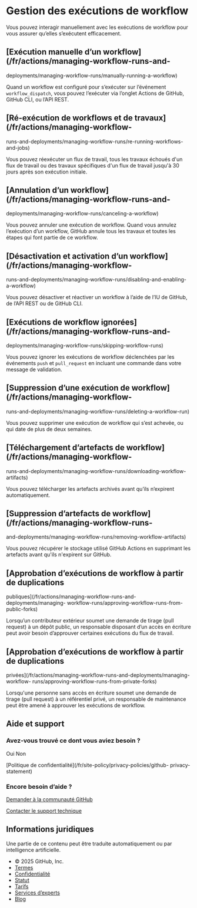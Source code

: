# Gestion des exécutions de workflow

Vous pouvez interagir manuellement avec les exécutions de workflow pour vous
assurer qu’elles s’exécutent efficacement.

## [Exécution manuelle d’un workflow](/fr/actions/managing-workflow-runs-and-
deployments/managing-workflow-runs/manually-running-a-workflow)

Quand un workflow est configuré pour s’exécuter sur l’événement
`workflow_dispatch`, vous pouvez l’exécuter via l’onglet Actions de GitHub,
GitHub CLI, ou l’API REST.

## [Ré-exécution de workflows et de travaux](/fr/actions/managing-workflow-
runs-and-deployments/managing-workflow-runs/re-running-workflows-and-jobs)

Vous pouvez réexécuter un flux de travail, tous les travaux échoués d'un flux
de travail ou des travaux spécifiques d'un flux de travail jusqu'à 30 jours
après son exécution initiale.

## [Annulation d’un workflow](/fr/actions/managing-workflow-runs-and-
deployments/managing-workflow-runs/canceling-a-workflow)

Vous pouvez annuler une exécution de workflow. Quand vous annulez l’exécution
d’un workflow, GitHub annule tous les travaux et toutes les étapes qui font
partie de ce workflow.

## [Désactivation et activation d’un workflow](/fr/actions/managing-workflow-
runs-and-deployments/managing-workflow-runs/disabling-and-enabling-a-workflow)

Vous pouvez désactiver et réactiver un workflow à l’aide de l’IU de GitHub, de
l’API REST ou de GitHub CLI.

## [Exécutions de workflow ignorées](/fr/actions/managing-workflow-runs-and-
deployments/managing-workflow-runs/skipping-workflow-runs)

Vous pouvez ignorer les exécutions de workflow déclenchées par les événements
`push` et `pull_request` en incluant une commande dans votre message de
validation.

## [Suppression d’une exécution de workflow](/fr/actions/managing-workflow-
runs-and-deployments/managing-workflow-runs/deleting-a-workflow-run)

Vous pouvez supprimer une exécution de workflow qui s’est achevée, ou qui date
de plus de deux semaines.

## [Téléchargement d’artefacts de workflow](/fr/actions/managing-workflow-
runs-and-deployments/managing-workflow-runs/downloading-workflow-artifacts)

Vous pouvez télécharger les artefacts archivés avant qu’ils n’expirent
automatiquement.

## [Suppression d’artefacts de workflow](/fr/actions/managing-workflow-runs-
and-deployments/managing-workflow-runs/removing-workflow-artifacts)

Vous pouvez récupérer le stockage utilisé GitHub Actions en supprimant les
artefacts avant qu'ils n'expirent sur GitHub.

## [Approbation d’exécutions de workflow à partir de duplications
publiques](/fr/actions/managing-workflow-runs-and-deployments/managing-
workflow-runs/approving-workflow-runs-from-public-forks)

Lorsqu’un contributeur extérieur soumet une demande de tirage (pull request) à
un dépôt public, un responsable disposant d’un accès en écriture peut avoir
besoin d’approuver certaines exécutions du flux de travail.

## [Approbation d’exécutions de workflow à partir de duplications
privées](/fr/actions/managing-workflow-runs-and-deployments/managing-workflow-
runs/approving-workflow-runs-from-private-forks)

Lorsqu'une personne sans accès en écriture soumet une demande de tirage (pull
request) à un référentiel privé, un responsable de maintenance peut être amené
à approuver les exécutions de workflow.

## Aide et support

### Avez-vous trouvé ce dont vous aviez besoin ?

Oui Non

[Politique de confidentialité](/fr/site-policy/privacy-policies/github-
privacy-statement)

### Encore besoin d’aide ?

[Demander à la communauté
GitHub](https://github.com/orgs/community/discussions)

[Contacter le support technique](https://support.github.com)

## Informations juridiques

Une partie de ce contenu peut être traduite automatiquement ou par
intelligence artificielle.

  * © 2025 GitHub, Inc.
  * [Termes](/fr/site-policy/github-terms/github-terms-of-service)
  * [Confidentialité](/fr/site-policy/privacy-policies/github-privacy-statement)
  * [Statut](https://www.githubstatus.com/)
  * [Tarifs](https://github.com/pricing)
  * [Services d’experts](https://services.github.com)
  * [Blog](https://github.blog)

